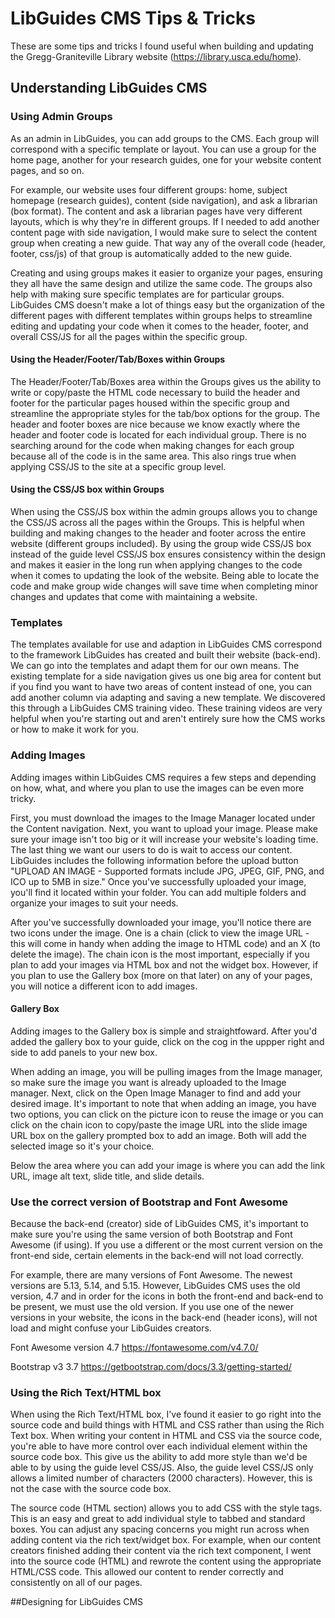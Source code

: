 # LibGuides CMS Tips & Tricks

  These are some tips and tricks I found useful when building and updating the Gregg-Graniteville Library website (https://library.usca.edu/home). 
 
## Understanding LibGuides CMS

  ### Using Admin Groups
  
  As an admin in LibGuides, you can add groups to the CMS. Each group will correspond with a specific template or layout. You can use a group for the home page, another for your research guides, one for your website content pages, and so on. 
   
   For example, our website uses four different groups: home, subject homepage (research guides), content (side navigation), and ask a librarian (box format). The content and ask a librarian pages have very different layouts, which is why they're in different groups. If I needed to add another content page with side navigation, I would make sure to select the content group when creating a new guide. That way any of the overall code (header, footer, css/js) of that group is automatically added to the new guide.
   
   Creating and using groups makes it easier to organize your pages, ensuring they all have the same design and utilize the same code. The groups also help with making sure specific templates are for particular groups. LibGuides CMS doesn't make a lot of things easy but the organization of the different pages with different templates within groups helps to streamline editing and updating your code when it comes to the header, footer, and overall CSS/JS for all the pages within the specific group. 
   
   #### Using the Header/Footer/Tab/Boxes within Groups
   
   The Header/Footer/Tab/Boxes area within the Groups gives us the ability to write or copy/paste the HTML code necessary to build the header and footer for the particular pages housed within the specific group and streamline the appropriate styles for the tab/box options for the group. The header and footer boxes are nice because we know exactly where the header and footer code is located for each individual group. There is no searching around for the code when making changes for each group because all of the code is in the same area. This also rings true when applying CSS/JS to the site at a specific group level. 
   
   #### Using the CSS/JS box within Groups
   
   When using the CSS/JS box within the admin groups allows you to change the CSS/JS across all the pages within the Groups. This is helpful when building and making changes to the header and footer across the entire website (different groups included). By using the group wide CSS/JS box instead of the guide level CSS/JS box ensures consistency within the design and makes it easier in the long run when applying changes to the code when it comes to updating the look of the website. Being able to locate the code and make group wide changes will save time when completing minor changes and updates that come with maintaining a website. 
  
  ### Templates
  
  The templates available for use and adaption in LibGuides CMS correspond to the framework LibGuides has created and built their website (back-end). We can go into the templates and adapt them for our own means. The existing template for a side navigation gives us one big area for content but if you find you want to have two areas of content instead of one, you can add another column via adapting and saving a new template. We discovered this through a LibGuides CMS training video. These training videos are very helpful when you're starting out and aren't entirely sure how the CMS works or how to make it work for you.  
  
  ### Adding Images
  
  Adding images within LibGuides CMS requires a few steps and depending on how, what, and where you plan to use the images can be even more tricky. 
  
  First, you must download the images to the Image Manager located under the Content navigation. Next, you want to upload your image. Please make sure your image isn't too big or it will increase your website's loading time. The last thing we want our users to do is wait to access our content. LibGuides includes the following information before the upload button "UPLOAD AN IMAGE - Supported formats include JPG, JPEG, GIF, PNG, and ICO up to 5MB in size." Once you've successfully uploaded your image, you'll find it located within your folder. You can add multiple folders and organize your images to suit your needs. 
  
  After you've successfully downloaded your image, you'll notice there are two icons under the image. One is a chain (click to view the image URL - this will come in handy when adding the image to HTML code) and an X (to delete the image). The chain icon is the most important, especially if you plan to add your images via HTML box and not the widget box. However, if you plan to use the Gallery box (more on that later) on any of your pages, you will notice a different icon to add images. 
  
  #### Gallery Box
  
  Adding images to the Gallery box is simple and straightfoward. After you'd added the gallery box to your guide, click on the cog in the uppper right and side to add panels to your new box. 
  
  When adding an image, you will be pulling images from the Image manager, so make sure the image you want is already uploaded to the Image manager. Next, click on the Open Image Manager to find and add your desired image. It's important to note that when adding an image, you have two options, you can click on the picture icon to reuse the image or you can click on the chain icon to copy/paste the image URL into the slide image URL box on the gallery prompted box to add an image. Both will add the selected image so it's your choice. 
  
  Below the area where you can add your image is where you can add the link URL, image alt text, slide title, and slide details. 
  
  ### Use the correct version of Bootstrap and Font Awesome
  
   Because the back-end (creator) side of LibGuides CMS, it's important to make sure you're using the same version of both Bootstrap and Font Awesome (if using). If you use a different or the most current version on the front-end side, certain elements in the back-end will not load correctly. 
   
   For example, there are many versions of Font Awesome. The newest versions are 5.13, 5.14, and 5.15. However, LibGuides CMS uses the old version, 4.7 and in order for the icons in both the front-end and back-end to be present, we must use the old version. If you use one of the newer versions in your website, the icons in the back-end (header icons), will not load and might confuse your LibGuides creators. 
   
   Font Awesome version 4.7 https://fontawesome.com/v4.7.0/
   
   Bootstrap v3 3.7 https://getbootstrap.com/docs/3.3/getting-started/
   
   ### Using the Rich Text/HTML box
   
   When using the Rich Text/HTML box, I've found it easier to go right into the source code and build things with HTML and CSS rather than using the Rich Text box. When writing your content in HTML and CSS via the source code, you're able to have more control over each individual element within the source code box. This give us the ability to add more style than we'd be able to by using the guide level CSS/JS. Also, the guide level CSS/JS only allows a limited number of characters (2000 characters). However, this is not the case with the source code box. 
   
   The source code (HTML section) allows you to add CSS with the style tags. This is an easy and great to add individual style to tabbed and standard boxes. You can adjust any spacing concerns you might run across when adding content via the rich text/widget box. For example, when our content creators finished adding their content via the rich text component, I went into the source code (HTML) and rewrote the content using the appropriate HTML/CSS code. This allowed our content to render correctly and consistently on all of our pages. 
   
   
   ##Designing for LibGuides CMS
   
   

